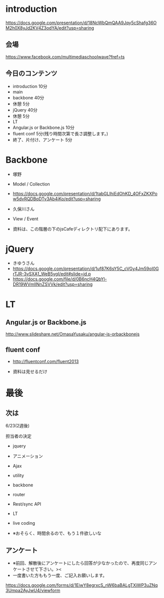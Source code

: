 # introduction

https://docs.google.com/presentation/d/18NcWbQmQAA9Jqy5cShafg36OM2h0X8yJd2KV4Z3odYA/edit?usp=sharing

## 会場

https://www.facebook.com/multimediaschoolwave?fref=ts

## 今日のコンテンツ

- introduction 10分
- main
 - backbone 40分
 - 休憩 5分
 - jQuery 40分
 - 休憩 5分
- LT
 - Angular.js or Backbone.js 10分
 - fluent conf 5分(残り時間次第で長さ調整します。)
- 終了、片付け、アンケート 5分


# Backbone

- 塚野
 - Model / Collection
 - https://docs.google.com/presentation/d/1tabGLIhiEdOhKD_4OFxZKXPow5dvRQDBqDTv3Ab4iKo/edit?usp=sharing

- 久保川さん
 - View / Event
 - 資料は、この階層の下のjsCafeディレクトリ配下にあります。

# jQuery

- きゆうさん
 - https://docs.google.com/presentation/d/1uf87K6sY5C_cVGy4Jm59oI0GrTJR-3vSXA1_WeB5ygI/edit#slide=id.p
 - https://docs.google.com/file/d/0B6ncH4QbYl-DR19WVmllNnZSVVk/edit?usp=sharing

# LT

## Angular.js or Backbone.js

http://www.slideshare.net/OmasaYusaku/angular-js-orbackbonejs

## fluent conf

- http://fluentconf.com/fluent2013

- 資料は見せるだけ


# 最後

## 次は

6/23(2週後)

担当者の決定

- jquery
 - アニメーション
 - Ajax
 - utility

- backbone
 - router
 - Rest/sync API

- LT
 - live coding
 - ※おそらく、時間余るので、もう１件欲しいな


## アンケート

- ※前回、解散後にアンケートにしたら回答が少なかったので、再度同じアンケートさせて下さい。><
 - 一度書いた方ももう一度、ご記入お願いします。

https://docs.google.com/forms/d/1EiwY8egrxcS_nW6baBALgTXiWP3uZNq3Umpa2AyJwU4/viewform

